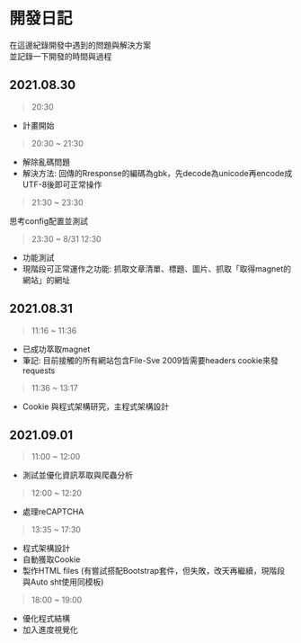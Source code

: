 # 開發日記

在這邊紀錄開發中遇到的問題與解決方案<br>
並記錄一下開發的時間與過程

## 2021.08.30

> 20:30

 - 計畫開始

> 20:30 ~ 21:30

 - 解除亂碼問題
 - 解決方法: 回傳的Rresponse的編碼為gbk，先decode為unicode再encode成UTF-8後即可正常操作

> 21:30 ~ 23:30

思考config配置並測試

> 23:30 ~ 8/31 12:30

 - 功能測試
 - 現階段可正常運作之功能: 抓取文章清單、標題、圖片、抓取「取得magnet的網站」的網址

## 2021.08.31

> 11:16 ~ 11:36

 - 已成功萃取magnet
 - 筆記: 目前接觸的所有網站包含File-Sve 2009皆需要headers cookie來發requests

>  11:36 ~ 13:17

 - Cookie 與程式架構研究，主程式架構設計

## 2021.09.01

> 11:00 ~ 12:00

 - 測試並優化資訊萃取與爬蟲分析

> 12:00 ~ 12:20

 - 處理reCAPTCHA

> 13:35 ~ 17:30

 - 程式架構設計
 - 自動獲取Cookie
 - 製作HTML files (有嘗試搭配Bootstrap套件，但失敗，改天再繼續，現階段與Auto sht使用同模板)

> 18:00 ~ 19:00

 - 優化程式結構
 - 加入進度視覺化
